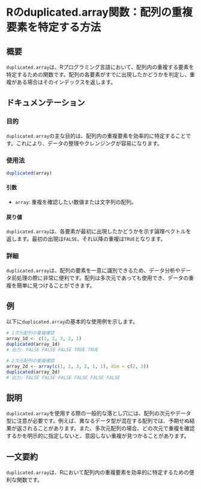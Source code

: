 <!--
Meta Description: # Rのduplicated.array関数：配列の重複要素を特定する方法 ## 概要 `duplicated.array`は、Rプログラミング言語において、配列内の重複する要素を特定するための関数です。配列の各要素がすでに出現したかどうかを判定し、重複がある場合はそのインデックスを返します。 ##...
Meta Keywords: duplicated, array, false, true, array_1d
-->

# Rのduplicated.array関数：配列の重複要素を特定する方法

## 概要
`duplicated.array`は、Rプログラミング言語において、配列内の重複する要素を特定するための関数です。配列の各要素がすでに出現したかどうかを判定し、重複がある場合はそのインデックスを返します。

## ドキュメンテーション
### 目的
`duplicated.array`の主な目的は、配列内の重複要素を効率的に特定することです。これにより、データの整理やクレンジングが容易になります。

### 使用法
```R
duplicated(array)
```

#### 引数
- `array`: 重複を確認したい数値または文字列の配列。

#### 戻り値
`duplicated.array`は、各要素が最初に出現したかどうかを示す論理ベクトルを返します。最初の出現は`FALSE`、それ以降の重複は`TRUE`となります。

### 詳細
`duplicated.array`は、配列の要素を一意に識別できるため、データ分析やデータ前処理の際に非常に便利です。配列は多次元であっても使用でき、データの重複を簡単に見つけることができます。

## 例
以下に`duplicated.array`の基本的な使用例を示します。

```R
# 1次元配列の重複確認
array_1d <- c(1, 2, 3, 2, 1)
duplicated(array_1d)
# 出力: FALSE FALSE FALSE TRUE TRUE

# 2次元配列の重複確認
array_2d <- array(c(1, 2, 3, 2, 1, 1), dim = c(2, 3))
duplicated(array_2d)
# 出力: FALSE FALSE FALSE FALSE FALSE FALSE
```

## 説明
`duplicated.array`を使用する際の一般的な落とし穴には、配列の次元やデータ型に注意が必要です。例えば、異なるデータ型が混在する配列では、予期せぬ結果が返されることがあります。また、多次元配列の場合、どの次元で重複を確認するかを明示的に指定しないと、意図しない重複が見つかることがあります。

## 一文要約
`duplicated.array`は、Rにおいて配列内の重複要素を効率的に特定するための便利な関数です。